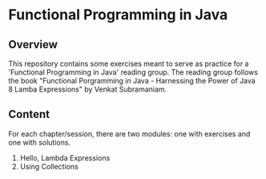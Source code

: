 # Functional Programming in Java

## Overview

This repository contains some exercises meant to serve as practice for a 'Functional Programming in Java' reading group. The reading group follows the book "Functional Porgramming in Java - Harnessing the Power of Java 8 Lamba Expressions" by Venkat Subramaniam.

## Content

For each chapter/session, there are two modules: one with exercises and one with solutions.

1. Hello, Lambda Expressions
2. Using Collections
